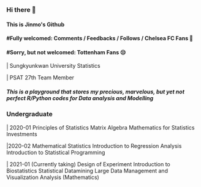 ### Hi there 👋

#### This is Jinmo's Github

#### #Fully welcomed: Comments / Feedbacks / Follows / Chelsea FC Fans 💙

#### #Sorry, but not welcomed: Tottenham Fans 😒


| Sungkyunkwan University Statistics

| PSAT 27th Team Member

##### This is a playground that stores my precious, marvelous, but yet not perfect R/Python codes for Data analysis and Modelling

### Undergraduate

| 2020-01
Principles of Statistics
Matrix Algebra
Mathematics for Statistics
Investments

|2020-02
Mathematical Statistics
Introduction to Regression Analysis
Introduction to Statistical Programming

| 2021-01 (Currently taking)
Design of Experiment
Introduction to Biostatistics
Statistical Datamining
Large Data Management and Visualization
Analysis (Mathematics)


<!--
**morcellinus/Morcellinus** is a ✨ _special_ ✨ repository because its `README.md` (this file) appears on your GitHub profile.

Here are some ideas to get you started:

- 🔭 I’m currently working on ...
- 🌱 I’m currently learning ...
- 👯 I’m looking to collaborate on ...
- 🤔 I’m looking for help with ...
- 💬 Ask me about ...
- 📫 How to reach me: ...
- 😄 Pronouns: ...
- ⚡ Fun fact: ...'
- 
I'm currently working on

